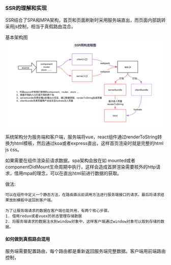 ### SSR的理解和实现
SSR结合了SPA和MPA架构，首页和页面刷新时采用服务端直出，而页面内部跳转采用js控制，相当于真假路由混合。

基本架构图
![](../imgs/ssr.jpg)

系统架构分为服务端和客户端，服务端将vue，react组件通过renderToString转换为html模板，然后通过koa或者express直出，这样首页渲染时就是完整的html js css。


如果需要在组件渲染前请求数据，spa架构会放在如 mounted或者componentDidMount生命周期中执行，这样会造成首屏渲染需要核外的http请求，借用mpa的理念，可以在直出html前进行数据的获取。

做法:

    可以在组件中定义一个静态方法，在路由直出前调用方法进行服务端接口的请求。最后将请求结果放到模板中返回到客户端。
    
    为了让服务端请求的数据在客户端也能共用，有两个核心步骤。
    1. 借用redux或者vuex的状态管理存储数据
    2. 将服务端请求的数据注水到window对象中，这样客户端通过window对象可以取到存储的数据。


#### 如何做到真假路由混用
服务端需要配置路由，每个路由都是重新返回服务端完整数据。客户端用前端路由控制，